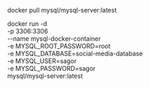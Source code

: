 docker pull mysql/mysql-server:latest

docker run -d \
-p 3306:3306 \
--name mysql-docker-container \
-e MYSQL_ROOT_PASSWORD=root \
-e MYSQL_DATABASE=social-media-database \
-e MYSQL_USER=sagor \
-e MYSQL_PASSWORD=sagor \
mysql/mysql-server:latest
